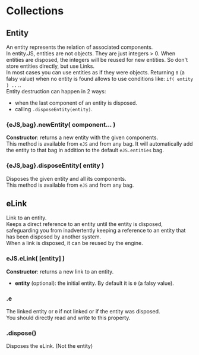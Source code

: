 Collections
===========


## Entity

An entity represents the relation of associated components.  
In entity.JS, entities are not objects. They are just integers > 0.  When entities are disposed, the integers will be reused for new entities.  So don't store entities directly, but use Links.  
In most cases you can use entities as if they were objects. Returning `0` (a falsy value) when no entity is found allows to use conditions like: `if( entity ) ...`.  
Entity destruction can happen in 2 ways:
- when the last component of an entity is disposed.
- calling `.disposeEntity(entity)`.

### {eJS,bag}.newEntity( component... )
**Constructor**: returns a new entity with the given components.  
This method is available from `eJS` and from any bag. It will automatically add the entity to that bag in addition to the default `eJS.entities` bag.

### {eJS,bag}.disposeEntity( entity )
Disposes the given entity and all its components.  
This method is available from `eJS` and from any bag.


## eLink

Link to an entity.  
Keeps a direct reference to an entity until the entity is disposed, safeguarding you from inadvertently keeping a reference to an entity that has been disposed by another system.  
When a link is disposed, it can be reused by the engine.

### eJS.eLink( [entity] )
**Constructor**: returns a new link to an entity.
- **entity** (optional): the initial entity. By default it is `0` (a falsy value).

### .e
The linked entity or `0` if not linked or if the entity was disposed.  
You should directly read and write to this property.

### .dispose()
Disposes the eLink. (Not the entity)
